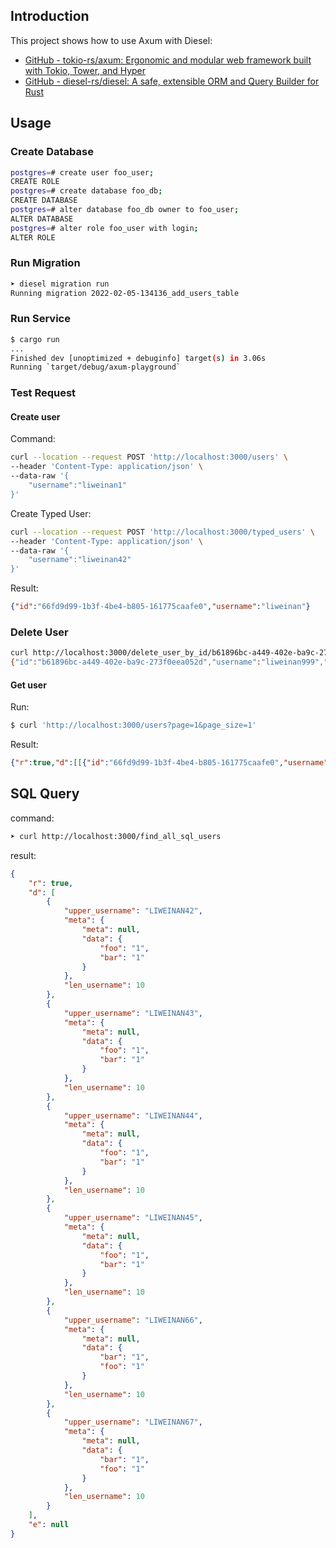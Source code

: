 ## Introduction

This project shows how to use Axum with Diesel:

- [GitHub - tokio-rs/axum: Ergonomic and modular web framework built with Tokio, Tower, and Hyper](https://github.com/tokio-rs/axum)
- [GitHub - diesel-rs/diesel: A safe, extensible ORM and Query Builder for Rust](https://github.com/diesel-rs/diesel)

## Usage

### Create Database

```bash
postgres=# create user foo_user;
CREATE ROLE
postgres=# create database foo_db;
CREATE DATABASE
postgres=# alter database foo_db owner to foo_user;
ALTER DATABASE
postgres=# alter role foo_user with login;
ALTER ROLE
```

### Run Migration

```bash
➤ diesel migration run                                                                                                                                                                                                                                                       11:00:30
Running migration 2022-02-05-134136_add_users_table
```

### Run Service

```bash
$ cargo run
...
Finished dev [unoptimized + debuginfo] target(s) in 3.06s
Running `target/debug/axum-playground`
```

### Test Request


#### Create user


Command: 

```bash
curl --location --request POST 'http://localhost:3000/users' \
--header 'Content-Type: application/json' \
--data-raw '{
    "username":"liweinan1"
}'
```

Create Typed User:

```bash
curl --location --request POST 'http://localhost:3000/typed_users' \
--header 'Content-Type: application/json' \
--data-raw '{
    "username":"liweinan42"
}'
```

Result:

```json
{"id":"66fd9d99-1b3f-4be4-b805-161775caafe0","username":"liweinan"}
```

### Delete User

```bash
curl http://localhost:3000/delete_user_by_id/b61896bc-a449-402e-ba9c-273f0eea052d                                                                                                                                                                                                                                            01:55:44
{"id":"b61896bc-a449-402e-ba9c-273f0eea052d","username":"liweinan999","created_at":"2022-08-17T01:55:44.700301","meta":{"meta":null,"data":{"foo":"1","bar":"1"}}}
```

#### Get user

Run:

```bash
$ curl 'http://localhost:3000/users?page=1&page_size=1'
```

Result:

```json
{"r":true,"d":[[{"id":"66fd9d99-1b3f-4be4-b805-161775caafe0","username":"liweinan"}],2],"e":null}
```

## SQL Query

command:

```bash
➤ curl http://localhost:3000/find_all_sql_users
```

result:

```json
{
    "r": true,
    "d": [
        {
            "upper_username": "LIWEINAN42",
            "meta": {
                "meta": null,
                "data": {
                    "foo": "1",
                    "bar": "1"
                }
            },
            "len_username": 10
        },
        {
            "upper_username": "LIWEINAN43",
            "meta": {
                "meta": null,
                "data": {
                    "foo": "1",
                    "bar": "1"
                }
            },
            "len_username": 10
        },
        {
            "upper_username": "LIWEINAN44",
            "meta": {
                "meta": null,
                "data": {
                    "foo": "1",
                    "bar": "1"
                }
            },
            "len_username": 10
        },
        {
            "upper_username": "LIWEINAN45",
            "meta": {
                "meta": null,
                "data": {
                    "foo": "1",
                    "bar": "1"
                }
            },
            "len_username": 10
        },
        {
            "upper_username": "LIWEINAN66",
            "meta": {
                "meta": null,
                "data": {
                    "bar": "1",
                    "foo": "1"
                }
            },
            "len_username": 10
        },
        {
            "upper_username": "LIWEINAN67",
            "meta": {
                "meta": null,
                "data": {
                    "bar": "1",
                    "foo": "1"
                }
            },
            "len_username": 10
        }
    ],
    "e": null
}
```